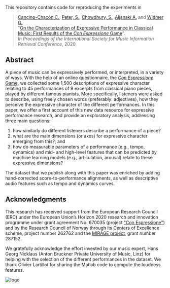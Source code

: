 This repository contains code for reproducing the experiments in

>[Cancino-Chacón C.](http://www.carloscancinochacon.com), 
>[Peter, S.](https://www.jku.at/en/institute-of-computational-perception/about-us/people/silvan-david-peter/),
>[Chowdhury, S.](https://www.jku.at/en/institute-of-computational-perception/about-us/people/shreyan-chowdhury/), 
> [Aljanaki A.](https://www.jku.at/en/institute-of-computational-perception/about-us/people/anna-aljanaki/) and [Widmer G.](https://www.jku.at/en/institute-of-computational-perception/about-us/people/gerhard-widmer/)<br>
"[On the Characterization of Expressive Performance in Classical Music: First Results of the *Con Espressione* Game](https://arxiv.org/abs/2008.02194)".<br>
*In Proceedings of the International Society for Music Information Retrieval Conference*, 2020

## Abstract

A piece of music can be expressively performed, or interpreted, in a variety of ways. With the help of an online questionnaire, the [*Con Espressione* Game](http://con-espressione.cp.jku.at), we collected some 1,500 descriptions of expressive character relating to 45 performances of 9 excerpts from classical piano pieces, played by different famous pianists. More specifically, listeners were asked to describe, using freely chosen words (preferably: adjectives), how they perceive the expressive character of the different performances. In this paper, we offer a first account of this new data resource for expressive performance research, and provide an exploratory analysis, addressing three main questions:

1. how similarly do different listeners describe a performance of a piece?
2. what are the main dimensions (or axes) for expressive character emerging from this?; and
3. how do measurable parameters of a performance (e.g., tempo, dynamics) and mid- and high-level features that can be predicted by machine learning models (e.g., articulation, arousal) relate to these expressive dimensions?

The dataset that we publish along with this paper was enriched by adding hand-corrected score-to-performance alignments, as well as descriptive audio features such as tempo and dynamics curves.

## Acknowledgments

This research has received support from the European Research Council (ERC) under the European Union’s Horizon 2020 research and innovation programme under grant agreement No. 670035 (project ["Con Espressione"](https://www.jku.at/en/institute-of-computational-perception/research/projects/con-espressione/)) and by the Research Council of Norway through its Centers of Excellence scheme, project number 262762 and the [MIRAGE project](https://www.uio.no/ritmo/english/projects/mirage/index.html), grant number 287152.

We gratefully acknowledge the effort invested by our music expert, Hans Georg Nicklaus (Anton Bruckner Private University of Music, Linz) for helping with the selection of the different performances in the dataset. We thank Olivier Lartillot for sharing the Matlab code to compute the loudness features.

![logo](https://www.jku.at/fileadmin/_processed_/4/3/csm_erc_eu_8b7e33136b.png)


